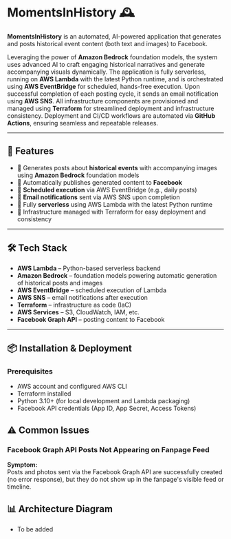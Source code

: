 # MomentsInHistory 🕰️

**MomentsInHistory** is an automated, AI-powered application that generates and posts historical event content (both text and images) to Facebook. 

Leveraging the power of **Amazon Bedrock** foundation models, the system uses advanced AI to craft engaging historical narratives and generate accompanying visuals dynamically. The application is fully serverless, running on **AWS Lambda** with the latest Python runtime, and is orchestrated using **AWS EventBridge** for scheduled, hands-free execution. Upon successful completion of each posting cycle, it sends an email notification using **AWS SNS**. All infrastructure components are provisioned and managed using **Terraform** for streamlined deployment and infrastructure consistency. Deployment and CI/CD workflows are automated via **GitHub Actions**, ensuring seamless and repeatable releases.

---

## 🚀 Features  
- 📌 Generates posts about **historical events** with accompanying images using **Amazon Bedrock** foundation models  
- 📌 Automatically publishes generated content to **Facebook**  
- 📌 **Scheduled execution** via AWS EventBridge (e.g., daily posts)  
- 📌 **Email notifications** sent via AWS SNS upon completion  
- 📌 Fully **serverless** using AWS Lambda with the latest Python runtime  
- 📌 Infrastructure managed with Terraform for easy deployment and consistency  

---

## 🛠️ Tech Stack  
- **AWS Lambda** – Python-based serverless backend  
- **Amazon Bedrock** – foundation models powering automatic generation of historical posts and images  
- **AWS EventBridge** – scheduled execution of Lambda  
- **AWS SNS** – email notifications after execution  
- **Terraform** – infrastructure as code (IaC)  
- **AWS Services** – S3, CloudWatch, IAM, etc.  
- **Facebook Graph API** – posting content to Facebook  

---

## 📦 Installation & Deployment

### Prerequisites
- AWS account and configured AWS CLI  
- Terraform installed
- Python 3.10+ (for local development and Lambda packaging)  
- Facebook API credentials (App ID, App Secret, Access Tokens)

## ⚠️ Common Issues

### Facebook Graph API Posts Not Appearing on Fanpage Feed

**Symptom:**  
Posts and photos sent via the Facebook Graph API are successfully created (no error response), but they do not show up in the fanpage's visible feed or timeline.

## 📊 Architecture Diagram
- To be added